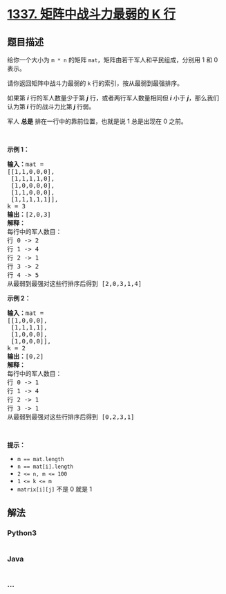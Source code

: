 # [1337. 矩阵中战斗力最弱的 K 行](https://leetcode-cn.com/problems/the-k-weakest-rows-in-a-matrix)



## 题目描述

<!-- 这里写题目描述 -->

<p>给你一个大小为 <code>m * n</code> 的矩阵 <code>mat</code>，矩阵由若干军人和平民组成，分别用 1 和 0 表示。</p>

<p>请你返回矩阵中战斗力最弱的 <code>k</code> 行的索引，按从最弱到最强排序。</p>

<p>如果第 <em><strong>i</strong></em> 行的军人数量少于第 <em><strong>j</strong></em> 行，或者两行军人数量相同但<em><strong> i</strong></em> 小于 <em><strong>j</strong></em>，那么我们认为第<em><strong> i </strong></em>行的战斗力比第<em><strong> j </strong></em>行弱。</p>

<p>军人 <strong>总是</strong> 排在一行中的靠前位置，也就是说 1 总是出现在 0 之前。</p>

<p> </p>

<p><strong>示例 1：</strong></p>

<pre>
<strong>输入：</strong>mat = 
[[1,1,0,0,0],
 [1,1,1,1,0],
 [1,0,0,0,0],
 [1,1,0,0,0],
 [1,1,1,1,1]], 
k = 3
<strong>输出：</strong>[2,0,3]
<strong>解释：</strong>
每行中的军人数目：
行 0 -> 2 
行 1 -> 4 
行 2 -> 1 
行 3 -> 2 
行 4 -> 5 
从最弱到最强对这些行排序后得到 [2,0,3,1,4]
</pre>

<p><strong>示例 2：</strong></p>

<pre>
<strong>输入：</strong>mat = 
[[1,0,0,0],
 [1,1,1,1],
 [1,0,0,0],
 [1,0,0,0]], 
k = 2
<strong>输出：</strong>[0,2]
<strong>解释：</strong> 
每行中的军人数目：
行 0 -> 1 
行 1 -> 4 
行 2 -> 1 
行 3 -> 1 
从最弱到最强对这些行排序后得到 [0,2,3,1]
</pre>

<p> </p>

<p><strong>提示：</strong></p>

<ul>
	<li><code>m == mat.length</code></li>
	<li><code>n == mat[i].length</code></li>
	<li><code>2 <= n, m <= 100</code></li>
	<li><code>1 <= k <= m</code></li>
	<li><code>matrix[i][j]</code> 不是 0 就是 1</li>
</ul>


## 解法

<!-- 这里可写通用的实现逻辑 -->

<!-- tabs:start -->

### **Python3**

<!-- 这里可写当前语言的特殊实现逻辑 -->

```python

```

### **Java**

<!-- 这里可写当前语言的特殊实现逻辑 -->

```java

```

### **...**

```

```

<!-- tabs:end -->
